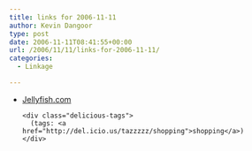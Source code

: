```yaml
---
title: links for 2006-11-11
author: Kevin Dangoor
type: post
date: 2006-11-11T08:41:55+00:00
url: /2006/11/11/links-for-2006-11-11/
categories:
  - Linkage

---
```

<ul class="delicious">
  <li>
    <div class="delicious-link">
      <a href="http://www.jellyfish.com/">Jellyfish.com</a>
    </div>
    
    <div class="delicious-tags">
      (tags: <a href="http://del.icio.us/tazzzzz/shopping">shopping</a>)
    </div>
  </li>
</ul>
